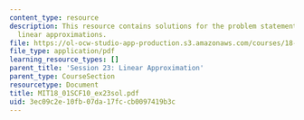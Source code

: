 ```yaml
---
content_type: resource
description: This resource contains solutions for the problem statements related to
  linear approximations.
file: https://ol-ocw-studio-app-production.s3.amazonaws.com/courses/18-01sc-single-variable-calculus-fall-2010/3ec09c2e10fb07da17fccb0097419b3c_MIT18_01SCF10_ex23sol.pdf
file_type: application/pdf
learning_resource_types: []
parent_title: 'Session 23: Linear Approximation'
parent_type: CourseSection
resourcetype: Document
title: MIT18_01SCF10_ex23sol.pdf
uid: 3ec09c2e-10fb-07da-17fc-cb0097419b3c
---
```

